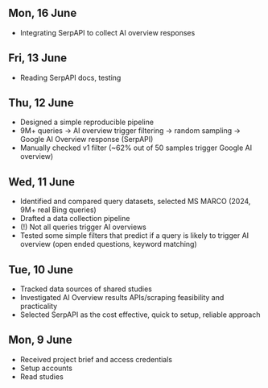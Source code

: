 ## Mon, 16 June

- Integrating SerpAPI to collect AI overview responses

## Fri, 13 June

- Reading SerpAPI docs, testing

## Thu, 12 June

- Designed a simple reproducible pipeline
- 9M+ queries -> AI overview trigger filtering -> random sampling -> Google AI Overview response (SerpAPI)
- Manually checked v1 filter (~62% out of 50 samples trigger Google AI overview)

## Wed, 11 June

- Identified and compared query datasets, selected MS MARCO (2024, 9M+ real Bing queries)
- Drafted a data collection pipeline
- (!) Not all queries trigger AI overviews
- Tested some simple filters that predict if a query is likely to trigger AI overview (open ended questions, keyword matching)

## Tue, 10 June

- Tracked data sources of shared studies
- Investigated AI Overview results APIs/scraping feasibility and practicality
- Selected SerpAPI as the cost effective, quick to setup, reliable approach

## Mon, 9 June

- Received project brief and access credentials
- Setup accounts
- Read studies
